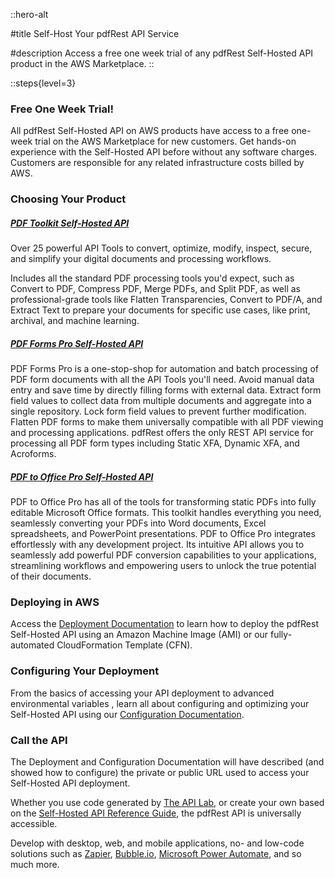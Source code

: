 ::hero-alt

#title
Self-Host Your pdfRest API Service

#description
Access a free one week trial of any pdfRest Self-Hosted API product in the AWS Marketplace.
::

::steps{level=3}

### Free One Week Trial!

All pdfRest Self-Hosted API on AWS products have access to a free one-week trial on the AWS Marketplace for new customers. Get hands-on experience with the Self-Hosted API before without any software charges. Customers are responsible for any related infrastructure costs billed by AWS.

### Choosing Your Product

##### [PDF Toolkit Self-Hosted API](https://aws.amazon.com/marketplace/pp/prodview-lvleu34bj4cn6)

Over 25 powerful API Tools to convert, optimize, modify, inspect, secure, and simplify your digital documents and processing workflows.

Includes all the standard PDF processing tools you'd expect, such as Convert to PDF, Compress PDF, Merge PDFs, and Split PDF, as well as professional-grade tools like Flatten Transparencies, Convert to PDF/A, and Extract Text to prepare your documents for specific use cases, like print, archival, and machine learning.


##### [PDF Forms Pro Self-Hosted API](https://aws.amazon.com/marketplace/pp/prodview-2xxmqtam6s54s)

PDF Forms Pro is a one-stop-shop for automation and batch processing of PDF form documents with all the API Tools you'll need. Avoid manual data entry and save time by directly filling forms with external data. Extract form field values to collect data from multiple documents and aggregate into a single repository. Lock form field values to prevent further modification. Flatten PDF forms to make them universally compatible with all PDF viewing and processing applications. pdfRest offers the only REST API service for processing all PDF form types including Static XFA, Dynamic XFA, and Acroforms.


##### [PDF to Office Pro Self-Hosted API](https://aws.amazon.com/marketplace/pp/prodview-gilhkmjyjxyrs)

PDF to Office Pro has all of the tools for transforming static PDFs into fully editable Microsoft Office formats. This toolkit handles everything you need, seamlessly converting your PDFs into Word documents, Excel spreadsheets, and PowerPoint presentations. PDF to Office Pro integrates effortlessly with any development project. Its intuitive API allows you to seamlessly add powerful PDF conversion capabilities to your applications, streamlining workflows and empowering users to unlock the true potential of their documents.

### Deploying in AWS

Access the [Deployment Documentation](/self-hosted-api-on-aws/deploy-on-aws/) to learn how to deploy the pdfRest Self-Hosted API using an Amazon Machine Image (AMI) or our fully-automated CloudFormation Template (CFN).

### Configuring Your Deployment

From the basics of accessing your API deployment to advanced environmental variables , learn all about configuring and optimizing your Self-Hosted API using our [Configuration Documentation](/self-hosted-api-on-aws/configure-aws-deployment/).

### Call the API

The Deployment and Configuration Documentation will have described (and showed how to configure) the private or public URL used to access your Self-Hosted API deployment.

Whether you use code generated by [The API Lab](https://pdfrest.com/apilab/), or create your own based on the [Self-Hosted API Reference Guide](/pdf-toolkit-self-hosted-reference/), the pdfRest API is universally accessible.

Develop with desktop, web, and mobile applications, no- and low-code solutions such as [Zapier](https://zapier.com/), [Bubble.io](https://bubble.io), [Microsoft Power Automate](https://www.microsoft.com/en-us/power-platform/products/power-automate), and so much more.
